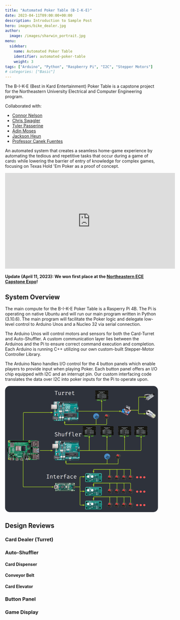 ```yaml
---
title: "Automated Poker Table (B-I-K-E)"
date: 2023-04-11T09:00:00+00:00
description: Introduction to Sample Post
hero: images/bike_dealer.jpg
author:
  image: /images/sharwin_portrait.jpg
menu:
  sidebar:
    name: Automated Poker Table
    identifier: automated-poker-table
    weight: 3
tags: ["Arduino", "Python", "Raspberry Pi", "I2C", "Stepper Motors"]
# categories: ["Basic"]
---
```

The B-I-K-E (Best in Kard Entertainment) Poker Table is a capstone project for the Northeastern University Electrical and Computer Engineering program. 


Collaborated with:
- [Connor Nelson](https://connornelson.info/)
- [Chris Swagler](https://www.linkedin.com/in/christopher-swagler/)
- [Tyler Passerine](https://www.linkedin.com/in/tyler-passerine-7ab51a1a2/)
- [Adin Moses](https://www.linkedin.com/in/adin-moses/)
- [Jackson Heun](https://www.linkedin.com/in/jack-heun-07b90017a/)
- [Professor Canek Fuentes](https://www.linkedin.com/in/canek-fuentes-79373711/)

An automated system that creates a seamless home-game experience by automating the tedious and repetitive tasks that occur during a game of cards while lowering the barrier of entry of knowledge for complex games, focusing on Texas Hold 'Em Poker as a proof of concept.

<div align="center">
  <iframe width="560" height="315" src="https://www.youtube.com/embed/PsuNezDvL1I" frameborder="0" allow="accelerometer; autoplay; clipboard-write; encrypted-media; gyroscope; picture-in-picture" allowfullscreen></iframe>
</div>

**Update (April 11, 2023): We won first place at the [Northeastern ECE Capstone Expo](https://coe.northeastern.edu/news/teams-share-top-honors-in-electrical-and-computer-engineering-capstone-presentations/)!**

## System Overview
The main compute for the B-I-K-E Poker Table is a Rasperry Pi 4B. The Pi is operating on native Ubuntu and will run our main program written in Python (3.10.6). The main program will facilitate the Poker logic and delegate low-level control to Arduino Unos and a Nucleo 32 via serial connection.

The Arduino Unos will control motors and sensors for both the Card-Turret and Auto-Shuffler. A custom communication layer lies between the Arduinos and the Pi to ensure correct command execution and completion. Each Arduino is running C++ utilizing our own custom-built Stepper-Motor Controller Library.

The Arduino Nano handles I/O control for the 4 button panels which enable players to provide input when playing Poker. Each button panel offers an I/O chip equipped with I2C and an interrupt pin. Our custom interfacing code translates the data over I2C into poker inputs for the Pi to operate upon.

<div align="center">
    <img src="system_overview.png" alt="System Overview" style="border-radius: 15px;">
</div>

## Design Reviews

### Card Dealer (Turret)

### Auto-Shuffler

#### Card Dispenser

#### Conveyor Belt

#### Card Elevator

### Button Panel

### Game Display